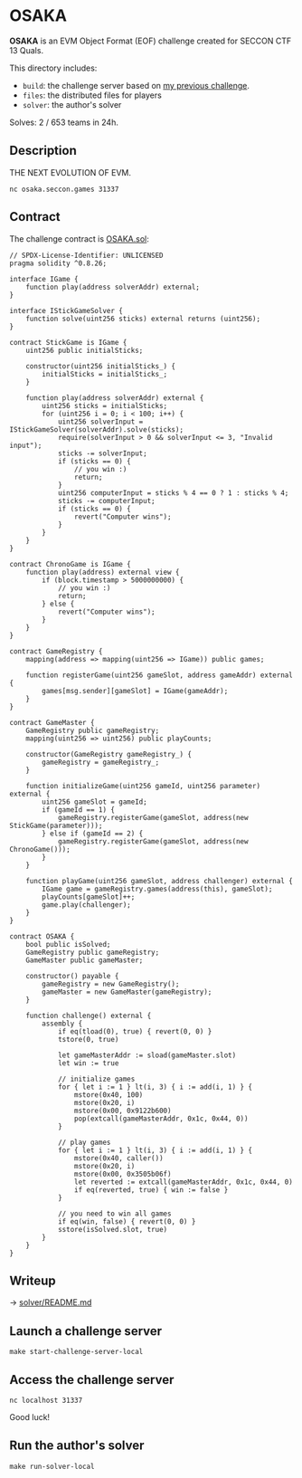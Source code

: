 # OSAKA

**OSAKA** is an EVM Object Format (EOF) challenge created for SECCON CTF 13 Quals.

This directory includes:
- `build`: the challenge server based on [my previous challenge](../../hitcon-ctf-2024-quals/lustrous/).
- `files`: the distributed files for players
- `solver`: the author's solver

Solves: 2 / 653 teams in 24h.

## Description

THE NEXT EVOLUTION OF EVM.

```
nc osaka.seccon.games 31337
```

## Contract

The challenge contract is [OSAKA.sol](build/src/contracts/src/OSAKA.sol):

```solidity
// SPDX-License-Identifier: UNLICENSED
pragma solidity ^0.8.26;

interface IGame {
    function play(address solverAddr) external;
}

interface IStickGameSolver {
    function solve(uint256 sticks) external returns (uint256);
}

contract StickGame is IGame {
    uint256 public initialSticks;

    constructor(uint256 initialSticks_) {
        initialSticks = initialSticks_;
    }

    function play(address solverAddr) external {
        uint256 sticks = initialSticks;
        for (uint256 i = 0; i < 100; i++) {
            uint256 solverInput = IStickGameSolver(solverAddr).solve(sticks);
            require(solverInput > 0 && solverInput <= 3, "Invalid input");
            sticks -= solverInput;
            if (sticks == 0) {
                // you win :)
                return;
            }
            uint256 computerInput = sticks % 4 == 0 ? 1 : sticks % 4;
            sticks -= computerInput;
            if (sticks == 0) {
                revert("Computer wins");
            }
        }
    }
}

contract ChronoGame is IGame {
    function play(address) external view {
        if (block.timestamp > 5000000000) {
            // you win :)
            return;
        } else {
            revert("Computer wins");
        }
    }
}

contract GameRegistry {
    mapping(address => mapping(uint256 => IGame)) public games;

    function registerGame(uint256 gameSlot, address gameAddr) external {
        games[msg.sender][gameSlot] = IGame(gameAddr);
    }
}

contract GameMaster {
    GameRegistry public gameRegistry;
    mapping(uint256 => uint256) public playCounts;

    constructor(GameRegistry gameRegistry_) {
        gameRegistry = gameRegistry_;
    }

    function initializeGame(uint256 gameId, uint256 parameter) external {
        uint256 gameSlot = gameId;
        if (gameId == 1) {
            gameRegistry.registerGame(gameSlot, address(new StickGame(parameter)));
        } else if (gameId == 2) {
            gameRegistry.registerGame(gameSlot, address(new ChronoGame()));
        }
    }

    function playGame(uint256 gameSlot, address challenger) external {
        IGame game = gameRegistry.games(address(this), gameSlot);
        playCounts[gameSlot]++;
        game.play(challenger);
    }
}

contract OSAKA {
    bool public isSolved;
    GameRegistry public gameRegistry;
    GameMaster public gameMaster;

    constructor() payable {
        gameRegistry = new GameRegistry();
        gameMaster = new GameMaster(gameRegistry);
    }

    function challenge() external {
        assembly {
            if eq(tload(0), true) { revert(0, 0) }
            tstore(0, true)

            let gameMasterAddr := sload(gameMaster.slot)
            let win := true

            // initialize games
            for { let i := 1 } lt(i, 3) { i := add(i, 1) } {
                mstore(0x40, 100)
                mstore(0x20, i)
                mstore(0x00, 0x9122b600)
                pop(extcall(gameMasterAddr, 0x1c, 0x44, 0))
            }

            // play games
            for { let i := 1 } lt(i, 3) { i := add(i, 1) } {
                mstore(0x40, caller())
                mstore(0x20, i)
                mstore(0x00, 0x3505b06f)
                let reverted := extcall(gameMasterAddr, 0x1c, 0x44, 0)
                if eq(reverted, true) { win := false }
            }

            // you need to win all games
            if eq(win, false) { revert(0, 0) }
            sstore(isSolved.slot, true)
        }
    }
}
```

## Writeup

-> [solver/README.md](solver/README.md)

## Launch a challenge server

```
make start-challenge-server-local
```

## Access the challenge server

```
nc localhost 31337
```

Good luck!

## Run the author's solver

```
make run-solver-local
```

